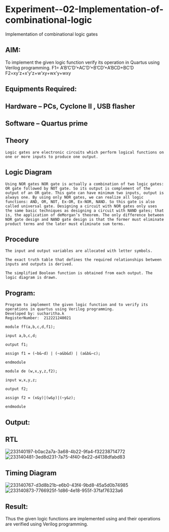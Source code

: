 # Experiment--02-Implementation-of-combinational-logic
Implementation of combinational logic gates
 
## AIM:
To implement the given logic function verify its operation in Quartus using Verilog programming.
 F1= A’B’C’D’+AC’D’+B’CD’+A’BCD+BC’D
F2=xy’z+x’y’z+w’xy+wx’y+wxy
 
 
 
## Equipments Required:
## Hardware – PCs, Cyclone II , USB flasher
## Software – Quartus prime


## Theory
 ~~~
 Logic gates are electronic circuits which perform logical functions on one or more inputs to produce one output.
 ~~~

## Logic Diagram
~~~
Using NOR gates NOR gate is actually a combination of two logic gates: OR gate followed by NOT gate. So its output is complement of the output of an OR gate. This gate can have minimum two inputs, output is always one. By using only NOR gates, we can realize all logic functions: AND, OR, NOT, Ex-OR, Ex-NOR, NAND. So this gate is also called universal gate. Designing a circuit with NOR gates only uses the same basic techniques as designing a circuit with NAND gates; that is, the application of deMorgan’s theorem. The only difference between NOR gate design and NAND gate design is that the former must eliminate product terms and the later must eliminate sum terms.
~~~
## Procedure
~~~
The input and output variables are allocated with letter symbols.

The exact truth table that defines the required relationships between inputs and outputs is derived. 

The simplified Boolean function is obtained from each output. The logic diagram is drawn.

~~~
## Program:
~~~
Program to implement the given logic function and to verify its operations in quartus using Verilog programming.
Developed by: sucharitha.k
RegisterNumber:  212221240021
~~~
~~~
module ff(a,b,c,d,f1);

input a,b,c,d;

output f1;

assign f1 = (~b&~d) | (~a&b&d) | (a&b&~c);

endmodule

module de (w,x,y,z,f2);

input w,x,y,z;

output f2;

assign f2 = (x&y)|(w&y)|(~y&z);

endmodule

~~~



## Output:
## RTL
![233140197-b0ac2a7a-3a68-4b22-9fa4-f32238714772](https://user-images.githubusercontent.com/94166007/233160596-ecae9cb4-aae7-41b2-9988-6d358e59eab7.png)
![233140481-3ed8d231-7a75-4f40-8e22-d4138dfabd83](https://user-images.githubusercontent.com/94166007/233160651-23c4c12f-4b35-42ea-93d8-1c0a2867c83a.png)

## Timing Diagram
![233140767-d3d8b21b-e6b0-43f4-9bd8-45a5d0b74985](https://user-images.githubusercontent.com/94166007/233160700-16534e07-a08d-440f-8c46-640629e69edc.png)
![233140873-7766925f-1d86-4e18-955f-37faf76323a6](https://user-images.githubusercontent.com/94166007/233160724-f9f6dd40-0667-430e-a2fe-12fb9725a610.png)

## Result:
Thus the given logic functions are implemented using  and their operations are verified using Verilog programming.
